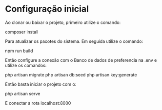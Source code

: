 # Configuração inicial

Ao clonar ou baixar o projeto, primeiro utilize o comando:

composer install

Para atualizar os pacotes do sistema. Em seguida utilize o comando:

npm run build

Então configure a conexão com o Banco de dados de preferencia na .env e utilize os comandos:

php artisan migrate
php artisan db:seed
php artisan key:generate

Então basta iniciar o projeto com o:

php artisan serve

E conectar a rota localhost:8000